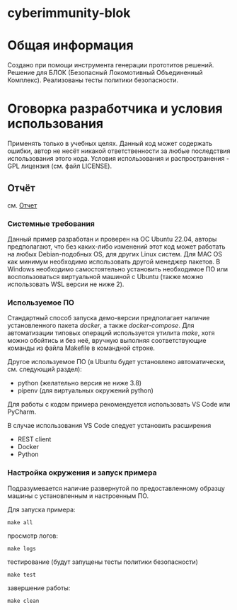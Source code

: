 # cyberimmunity-blok

# Общая информация

Создано при помощи инструмента генерации прототитов решений.
Решение для БЛОК (Безопасный Локомотивный Объединенный Комплекс). Реализованы тесты политики безопасности.

# Оговорка разработчика и условия использования

Применять только в учебных целях. Данный код может содержать ошибки, автор не несёт никакой ответственности за любые последствия использования этого кода.
Условия использования и распространения - GPL лицензия (см. файл LICENSE).

## Отчёт

см. [Отчет](report.md)

### Системные требования

Данный пример разработан и проверен на ОС Ubuntu 22.04, авторы предполагают, что без каких-либо изменений этот код может работать на любых Debian-подобных OS, для других Linux систем. Для MAC OS как минимум необходимо использовать другой менеджер пакетов. В Windows необходимо самостоятельно установить необходимое ПО или воспользоваться виртуальной машиной с Ubuntu (также можно использовать WSL версии не ниже 2).

### Используемое ПО

Стандартный способ запуска демо-версии предполагает наличие установленного пакета *docker*, а также *docker-compose*. Для автоматизации типовых операций используется утилита *make*, хотя можно обойтись и без неё, вручную выполняя соответствующие команды из файла Makefile в командной строке.

Другое используемое ПО (в Ubuntu будет установлено автоматически, см. следующий раздел):

- python (желательно версия не ниже 3.8)
- pipenv (для виртуальных окружений python)

Для работы с кодом примера рекомендуется использовать VS Code или PyCharm.

В случае использования VS Code следует установить расширения

- REST client
- Docker
- Python

### Настройка окружения и запуск примера

Подразумевается наличие развернутой по предоставленному образцу машины с установленным и настроенным ПО.

Для запуска примера:

```make all```

просмотр логов:

```make logs```

тестирование (будут запущены тесты политики безопасности)

``` make test ```

завершение работы:

```make clean```
